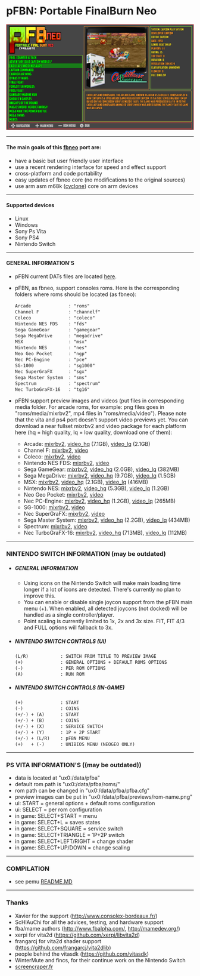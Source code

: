 pFBN: Portable FinalBurn Neo
===============================

![](https://github.com/Cpasjuste/pemu/raw/master/pfba/data/screenshot.png)

-----

#### The main goals of this [fbneo](https://github.com/finalburnneo/FBNeo) port are:

- have a basic but user friendly user interface
- use a recent rendering interface for speed and effect support
- cross-platform and code portability
- easy updates of fbneo core (no modifications to the original sources)
- use arm asm m68k ([cyclone](https://github.com/notaz/cyclone68000)) core on arm devices

-----

#### Supported devices

- Linux
- Windows
- Sony Ps Vita
- Sony PS4
- Nintendo Switch

-----

#### GENERAL INFORMATION'S

- pFBN current DATs files are located [here](https://github.com/libretro/FBNeo/tree/a9bce0459fdc5653842b5550542e8c6d0e5342f1/dats).

- pFBN, as fbneo, support consoles roms. Here is the corresponding folders where roms should be located (as fbneo):
    ```
    Arcade              : "roms"
    Channel F           : "channelf"
    Coleco              : "coleco"
    Nintendo NES FDS    : "fds"
    Sega GameGear       : "gamegear"
    Sega MegaDrive      : "megadrive"
    MSX                 : "msx"
    Nintendo NES        : "nes"
    Neo Geo Pocket      : "ngp"
    Nec PC-Engine       : "pce"
    SG-1000             : "sg1000"
    Nec SuperGraFX      : "sgx"
    Sega Master System  : "sms"
    Spectrum            : "spectrum"
    Nec TurboGraFX-16   : "tg16"
    ```
  
- pFBN support preview images and videos (put files in corresponding media folder. For arcade roms, for example: png files goes in "roms/media/mixrbv2", mp4 files in "roms/media/video"). Please note that the vita and ps4 port doesn't support video previews yet.
You can download a near fullset mixrbv2 and video package for each platform here (hq = high quality, lq = low quality, download one of them):
    - Arcade: [mixrbv2](http://files.mydedibox.fr/files/dev/pemu/pfbneo/arcade_mixrbv2.zip), [video_hq](http://files.mydedibox.fr/files/dev/pemu/pfbneo/arcade_video_hq.zip) (7.1GB), [video_lq](http://files.mydedibox.fr/files/dev/pemu/pfbneo/arcade_video_lq.zip) (2.1GB)
    - Channel F: [mixrbv2](http://files.mydedibox.fr/files/dev/pemu/pfbneo/channelf_mixrbv2.zip), [video](http://files.mydedibox.fr/files/dev/pemu/pfbneo/channelf_video.zip)
    - Coleco: [mixrbv2](http://files.mydedibox.fr/files/dev/pemu/pfbneo/coleco_mixrbv2.zip), [video](http://files.mydedibox.fr/files/dev/pemu/pfbneo/coleco_video.zip)
    - Nintendo NES FDS: [mixrbv2](http://files.mydedibox.fr/files/dev/pemu/pfbneo/fds_mixrbv2.zip), [video](http://files.mydedibox.fr/files/dev/pemu/pfbneo/fds_video.zip)
    - Sega GameGear: [mixrbv2](http://files.mydedibox.fr/files/dev/pemu/pfbneo/gamegear_mixrbv2.zip), [video_hq](http://files.mydedibox.fr/files/dev/pemu/pfbneo/gamegear_video_hq.zip) (2.0GB), [video_lq](http://files.mydedibox.fr/files/dev/pemu/pfbneo/gamegear_video_lq.zip) (382MB)
    - Sega MegaDrive: [mixrbv2](http://files.mydedibox.fr/files/dev/pemu/pfbneo/megadrive_mixrbv2.zip), [video_hq](http://files.mydedibox.fr/files/dev/pemu/pfbneo/megadrive_video_hq.zip) (9.7GB), [video_lq](http://files.mydedibox.fr/files/dev/pemu/pfbneo/megadrive_video_lq.zip) (1.5GB)
    - MSX: [mixrbv2](http://files.mydedibox.fr/files/dev/pemu/pfbneo/msx_mixrbv2.zip), [video_hq](http://files.mydedibox.fr/files/dev/pemu/pfbneo/msx_video_hq.zip) (2.1GB), [video_lq](http://files.mydedibox.fr/files/dev/pemu/pfbneo/msx_video_lq.zip) (416MB)
    - Nintendo NES: [mixrbv2](http://files.mydedibox.fr/files/dev/pemu/pfbneo/nes_mixrbv2.zip), [video_hq](http://files.mydedibox.fr/files/dev/pemu/pfbneo/nes_video_hq.zip) (5.3GB), [video_lq](http://files.mydedibox.fr/files/dev/pemu/pfbneo/nes_video_lq.zip) (1.2GB)
    - Neo Geo Pocket: [mixrbv2](http://files.mydedibox.fr/files/dev/pemu/pfbneo/ngp_mixrbv2.zip), [video](http://files.mydedibox.fr/files/dev/pemu/pfbneo/ngp_video.zip)
    - Nec PC-Engine: [mixrbv2](http://files.mydedibox.fr/files/dev/pemu/pfbneo/pce_mixrbv2.zip), [video_hq](http://files.mydedibox.fr/files/dev/pemu/pfbneo/pce_video_hq.zip) (1.2GB), [video_lq](http://files.mydedibox.fr/files/dev/pemu/pfbneo/pce_video_lq.zip) (265MB)
    - SG-1000: [mixrbv2](http://files.mydedibox.fr/files/dev/pemu/pfbneo/sg1000_mixrbv2.zip), [video](http://files.mydedibox.fr/files/dev/pemu/pfbneo/sg1000_video.zip)
    - Nec SuperGraFX: [mixrbv2](http://files.mydedibox.fr/files/dev/pemu/pfbneo/sgx_mixrbv2.zip), [video](http://files.mydedibox.fr/files/dev/pemu/pfbneo/sgx_video.zip)
    - Sega Master System: [mixrbv2](http://files.mydedibox.fr/files/dev/pemu/pfbneo/sms_mixrbv2.zip), [video_hq](http://files.mydedibox.fr/files/dev/pemu/pfbneo/sms_video_hq.zip) (2.2GB), [video_lq](http://files.mydedibox.fr/files/dev/pemu/pfbneo/sms_video_lq.zip) (434MB)
    - Spectrum: [mixrbv2](http://files.mydedibox.fr/files/dev/pemu/pfbneo/spectrum_mixrbv2.zip), [video](http://files.mydedibox.fr/files/dev/pemu/pfbneo/spectrum_video_hq.zip)
    - Nec TurboGraFX-16: [mixrbv2](http://files.mydedibox.fr/files/dev/pemu/pfbneo/tg16_mixrbv2.zip), [video_hq](http://files.mydedibox.fr/files/dev/pemu/pfbneo/tg16_video_hq.zip) (713MB), [video_lq](http://files.mydedibox.fr/files/dev/pemu/pfbneo/tg16_video_lq.zip) (112MB)
-----

### NINTENDO SWITCH INFORMATION (may be outdated)

* ##### GENERAL INFORMATION
    * Using icons on the Nintendo Switch will make main loading time longer if a lot of icons are detected. There's currently no plan to improve this.
    * You can enable or disable single joycon support from the pFBN main menu (+). When enabled, all detected joycons (not docked) will be handled as a single controller/player.
    * Point scaling is currently limited to 1x, 2x and 3x size. FIT, FIT 4/3 and FULL options will fallback to 3x.

* ##### NINTENDO SWITCH CONTROLS (UI)
   ```
   (L/R)            : SWITCH FROM TITLE TO PREVIEW IMAGE
   (+)              : GENERAL OPTIONS + DEFAULT ROMS OPTIONS
   (-)              : PER ROM OPTIONS
   (A)              : RUN ROM
   ```

* ##### NINTENDO SWITCH CONTROLS (IN-GAME)
   ```
   (+)              : START
   (-)              : COINS
   (+/-) + (A)      : START
   (+/-) + (B)      : COINS
   (+/-) + (X)      : SERVICE SWITCH
   (+/-) + (Y)      : 1P + 2P START
   (+/-) + (L/R)    : pFBN MENU
   (+)   + (-)      : UNIBIOS MENU (NEOGEO ONLY)
   ```

-----

### PS VITA INFORMATION'S ((may be outdated))

- data is located at "ux0:/data/pfba"
- default rom path is "ux0:/data/pfba/roms/"
- rom path can be changed in "ux0:/data/pfba/pfba.cfg"
- preview images can be put in "ux0:/data/pfba/previews/rom-name.png"
- ui: START = general options + default roms configuration
- ui: SELECT = per rom configuration
- in game: SELECT+START = menu
- in game: SELECT+L = saves states
- in game: SELECT+SQUARE = service switch
- in game: SELECT+TRIANGLE = 1P+2P switch
- in game: SELECT+LEFT/RIGHT = change shader
- in game: SELECT+UP/DOWN = change scaling

----

### COMPILATION

- see pemu [README.MD](https://github.com/Cpasjuste/pemu)

-----

### Thanks
- Xavier for the support (http://www.consolex-bordeaux.fr/)
- ScHlAuChi for all the advices, testing, and hardware support
- fba/mame authors (http://www.fbalpha.com/, http://mamedev.org/)
- xerpi for vita2d (https://github.com/xerpi/libvita2d)
- frangarcj for vita2d shader support (https://github.com/frangarcj/vita2dlib)
- people behind the vitasdk (https://github.com/vitasdk)
- WinterMute and fincs, for their continue work on the Nintendo Switch
- [screencraper.fr](https://www.screenscraper.fr/)
